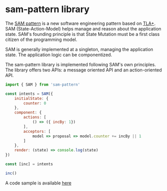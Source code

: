 # sam-pattern library

The [SAM pattern](http://sam.js.org) is a new software engineering pattern based on [TLA+](https://en.wikipedia.org/wiki/TLA%2B). SAM (State-Action-Model) helps manage and reason about the application state. SAM's founding principle is that State Mutation must be a first class citizen of the programming model.

SAM is generally implemented at a singleton, managing the application state. The application logic can be componentized.

The sam-pattern library is implemented following SAM's own principles. The library offers two APIs: a message oriented API and an action-oriented API.

```javascript
import { SAM } from 'sam-pattern'

const intents = SAM({
    initialState: {
        counter: 0
    },
    component: { 
        actions: [
            () => ({ incBy: 1})
        ],
        acceptors: [
            model => proposal => model.counter += incBy || 1
        ]
    },
    render: (state) => console.log(state)
})

const [inc] = intents

inc()
```

A code sample is available [here](https://codepen.io/sam-pattern/pen/qzYQgd)
